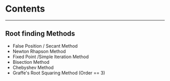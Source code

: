 # Contents
------------------------------------------------
## Root finding Methods

* False Position / Secant Method
* Newton Rhapson Method
* Fixed Point /Simple Iteration Method
* Bisection Method
* Chebyshev Method
* Graffe's Root Squaring Method (Order == 3)
